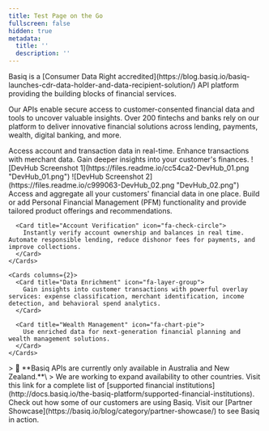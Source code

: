 ```yaml
---
title: Test Page on the Go
fullscreen: false
hidden: true
metadata:
  title: ''
  description: ''
---
```

<Accordion title="What is Basiq?" icon="fa-info-circle">
  Basiq is a [Consumer Data Right accredited](https://blog.basiq.io/basiq-launches-cdr-data-holder-and-data-recipient-solution/) API platform providing the building blocks of financial services.

  Our APIs enable secure access to customer-consented financial data and tools to uncover valuable insights. Over 200 fintechs and banks rely on our platform to deliver innovative financial solutions across lending, payments, wealth, digital banking, and more.
</Accordion>

<Cards columns={3}>
  <Card title="Connect" icon="fa-link">
    Access account and transaction data in real-time.
  </Card>

  <Card title="Enrich" icon="fa-chart-line">
    Enhance transactions with merchant data.
  </Card>

  <Card title="Discover" icon="fa-search">
    Gain deeper insights into your customer's finances.
  </Card>
</Cards>

<Columns layout="auto">
  <Column>
    ![DevHub Screenshot 1](https://files.readme.io/cc54ca2-DevHub_01.png "DevHub_01.png")
  </Column>

  <Column>
    ![DevHub Screenshot 2](https://files.readme.io/c999063-DevHub_02.png "DevHub_02.png")
  </Column>
</Columns>

<Tabs>
  <Tab title="Use Cases">
    <Cards columns={2}>
      <Card title="Account Aggregation" icon="fa-database">
        Access and aggregate all your customers' financial data in one place. Build or add Personal Financial Management (PFM) functionality and provide tailored product offerings and recommendations.
      </Card>

      <Card title="Account Verification" icon="fa-check-circle">
        Instantly verify account ownership and balances in real time. Automate responsible lending, reduce dishonor fees for payments, and improve collections.
      </Card>
    </Cards>

    <Cards columns={2}>
      <Card title="Data Enrichment" icon="fa-layer-group">
        Gain insights into customer transactions with powerful overlay services: expense classification, merchant identification, income detection, and behavioral spend analytics.
      </Card>

      <Card title="Wealth Management" icon="fa-chart-pie">
        Use enriched data for next-generation financial planning and wealth management solutions.
      </Card>
    </Cards>
  </Tab>

  <Tab title="Supported Regions">
    > 🚧 **Basiq APIs are currently only available in Australia and New Zealand.**\
    > We are working to expand availability to other countries. Visit this link for a complete list of [supported financial institutions](http://docs.basiq.io/the-basiq-platform/supported-financial-institutions).
  </Tab>
</Tabs>

<Accordion title="Partner Showcase" icon="fa-users">
  Check out how some of our customers are using Basiq. Visit our [Partner Showcase](https://basiq.io/blog/category/partner-showcase/) to see Basiq in action.
</Accordion>